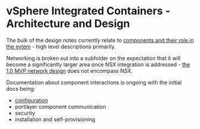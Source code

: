 # vSphere Integrated Containers - Architecture and Design

The bulk of the design notes currently relate to [components and their role in the sytem](components.md) - high level descriptions primarily.

Networking is broken out into a subfolder on the expectation that it will become a significantly larger area once NSX integration is addressed - [the 1.0 MVP network design](networking/README.md) does not encompass NSX.


Documentation about component interactions is ongoing with the initial docs being:
* [configuration](configuration.md)
* portlayer component communication
* security
* installation and self-provisioning
